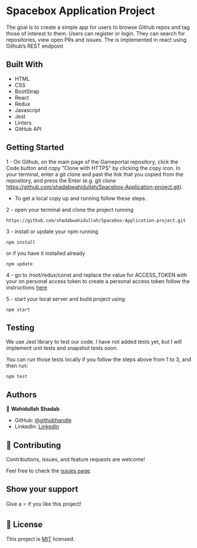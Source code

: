 # Spacebox Application Project

The goal is to create a simple app for users to browse Github repos and tag those of interest to them. Users can register or login. They can search for repositories, view open PRs and issues.
The is implemented in react using Github’s REST endpoint

## Built With

- HTML 
- CSS
- BootStrap
- React
- Redux
- Javascript
- Jest
- Linters
- GitHub API


## Getting Started

1 - On Github, on the main page of the Gameportal repository, click the Code button and copy "Clone with HTTPS" by clicking the copy icon.
In your terminal, enter a git clone and past the link that you copied from the repository, and press the   Enter
(e.g. git clone https://github.com/shadabwahidullah/Spacebox-Application-project.git).

* To get a local copy up and running follow these steps.

2 - open your terminal and clone the project running 

`https://github.com/shadabwahidullah/Spacebox-Application-project.git`

3 - install or update your npm running

`npm install` 

or if you have it installed already 

`npm update`

4 - go to /root/redux/const and replace the value for ACCESS_TOKEN with your on personal access token to create a personal access token follow the instructions [here](https://docs.github.com/en/authentication/keeping-your-account-and-data-secure/creating-a-personal-access-token)

5 - start your local server and build project using

`npm start`

## Testing

We use Jest library to test our code. I have not added tests yet, but I will implement unit tests and snapshot tests soon.

You can run those tests locally if you follow the steps above from 1 to 3, and then run:

`npm test`

## Authors

👤 **Wahidullah Shadab**

- GitHub: [@githubhandle](https://github.com/shadabwahidullah)
- LinkedIn: [LinkedIn](https://www.linkedin.com/in/wahidullah-shadab-2712031a3)


## 🤝 Contributing

Contributions, issues, and feature requests are welcome!

Feel free to check the [issues page](../../issues/).

## Show your support

Give a ⭐️ if you like this project!


## 📝 License

This project is [MIT](./MIT.md) licensed.
